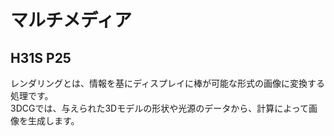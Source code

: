 # マルチメディア
## H31S P25
レンダリングとは、情報を基にディスプレイに棒が可能な形式の画像に変換する処理です。  
3DCGでは、与えられた3Dモデルの形状や光源のデータから、計算によって画像を生成します。
